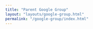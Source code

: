 ```yaml
---
title: "Parent Google Group"
layout: "layouts/google-group.html"
permalink: "/google-group/index.html"
---
```

